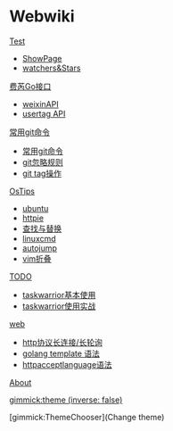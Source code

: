 <!--
  -- Name of your wiki
  -- Do NOT remove the leading `#` character.
  -->

# Webwiki 


<!--
  -- Navigation
  -- (Read: http://dynalon.github.io/mdwiki/#!quickstart.md#Adding_a_navigation)
  -->

<!-- [About](pages/about.md) -->
<!-- [Download](pages/download.md) -->

<!-- A more complex navigation example: ----------------------------------------

[Menu Item 1]()

  * # SubMenu Heading 1
  * [SubMenu Item 1](pages/subitem1.md)
  * [SubMenu Item 2](pages/subitem2.md)
  - - - -
  * # SubMenu Heading 2
  * [SubMenu Item 3](pages/subitem3.md)
  - - - -
  * # SubMenu Heading 3
  * [SubMenu Item 3](pages/subitem3.md)

[Menu Item 2](pages/item2.md)

[Menu Item 3](pages/item3.md)

---------------------------------------------------------------------------- -->


[Test]()

 * [ShowPage](pages/test/testPage.md)
 * [watchers&Stars](pages/test/github.md)

[费芮Go接口]()

 * [weixinAPI](pages/goapi/weixin/index.md)
 * [usertag API](pages/goapi/usertag/index.md)

[常用git命令]()

 * [常用git命令](pages/gitstudy/oftenuse.md)
 * [git忽略规则](pages/gitstudy/gitignore.md)
 * [git tag操作](pages/gitstudy/tag.md)

[OsTips]()

 * [ubuntu](pages/ostips/ubuntu.md)
 * [httpie](pages/ostips/httpie.md)
 * [查找与替换](pages/ostips/osfind.md)
 * [linuxcmd](pages/ostips/linuxcmd.md)
 * [autojump](pages/ostips/autojump.md)
 * [vim折叠](pages/ostips/vimfold.md)

[TODO]()

 * [taskwarrior基本使用](pages/todo/task1.md)
 * [taskwarrior使用实战](pages/todo/task_use_summary.md)

[web]()

 * [http协议长连接/长轮询](pages/web/http.md)
 * [golang template 语法](pages/web/gotemplate.md)
 * [httpacceptlanguage语法](pages/web/httpacceptlanguage.md)

[About](pages/about/about.md)

<!--
  -- Change the Language
  -- Could be useful when there's' more than one language wiki.
  -->

<!--
[Change the Language]()

  * [English (United States)](/en_US/)
  * [English (United Kingdom)](/en_GB/)
  * [Italian](/it/)
-->

<!--
  -- Let the user choose a theme
  -- (Read: http://dynalon.github.io/mdwiki/#!quickstart.md#Adding_a_navigation)
  -->

<!--
[gimmick:themechooser](Choose theme)
-->

<!--
  -- Default theme
  -- (Read: http://dynalon.github.io/mdwiki/#!customizing.md#Theme_chooser)
  -->

<!-- [gimmick:theme](spacelab) -->

<!-- set a default theme -->
[gimmick:theme (inverse: false)](bootstrap)

<!-- show a theme chooser in the menu bar -->
[gimmick:ThemeChooser](Change theme)

<!-- show a fork me on github ribbon -->
<!-- [gimmick:forkmeongithub](http://github.com/Dynalon/mdwiki-seed/) -->
